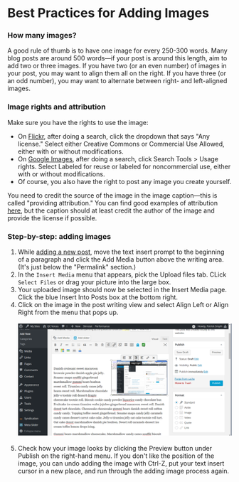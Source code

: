 # Best Practices for Adding Images

### How many images?

A good rule of thumb is to have one image for every 250-300 words. Many blog posts are around 500 words—if your post is around this length, aim to add two or three images. If you have two (or an even number) of images in your post, you may want to align them all on the right. If you have three (or an odd number), you may want to alternate between right- and left-aligned images. 

### Image rights and attribution

Make sure you have the rights to use the image:
* On [Flickr](https://www.flickr.com/), after doing a search, click the dropdown that says "Any license." Select either Creative Commons or Commercial Use Allowed, either with or without modifications.
* On [Google Images](https://images.google.com/), after doing a search, click Search Tools > Usage rights. Select Labeled for reuse or labeled for noncommercial use, either with or without modifications. 
* Of course, you also have the right to post any image you create yourself.

You need to credit the source of the image in the image caption—this is called "providing attribution." You can find good examples of attribution [here](https://wiki.creativecommons.org/wiki/Best_practices_for_attribution), but the caption should at least credit the author of the image and provide the license if possible.

### Step-by-step: adding images 

1. While [adding a new post](new_post.md), move the text insert prompt to the beginning of a paragraph and click the Add Media button above the writing area. (It's just below the "Permalink" section.)
2. In the `Insert Media` menu that appears, pick the Upload files tab. CLick `Select Files` or drag your picture into the large box.
3. Your uploaded image should now be selected in the Insert Media page. Click the blue Insert Into Posts box at the bottom right.
4. Click on the image in the post writing view and select Align Left or Align Right from the menu that pops up. 
<br><br>
![align image in wordpress](align_image.png)
<br><br>
5. Check how your image looks by clicking the Preview button under Publish on the right-hand menu. If you don't like the position of the image, you can undo adding the image with Ctrl-Z, put your text insert cursor in a new place, and run through the adding image process again.



